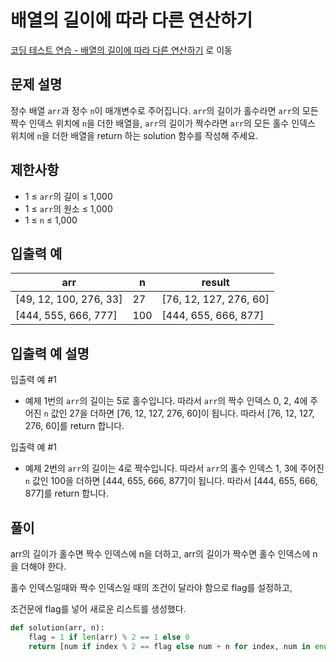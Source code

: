 # 배열의 길이에 따라 다른 연산하기
[코딩 테스트 연습 - 배열의 길이에 따라 다른 연산하기][1] 로 이동

## 문제 설명

정수 배열 `arr`과 정수 `n`이 매개변수로 주어집니다. `arr`의 길이가 홀수라면 `arr`의 모든 짝수 인덱스 위치에 `n`을 더한 배열을, `arr`의 길이가 짝수라면 `arr`의 모든 홀수 인덱스 위치에 `n`을 더한 배열을 return 하는 solution 함수를 작성해 주세요.

## 제한사항

- 1 ≤ `arr`의 길이 ≤ 1,000
- 1 ≤ `arr`의 원소 ≤ 1,000
- 1 ≤ `n` ≤ 1,000

## 입출력 예

| arr                    | n   | result                 |
| ---------------------- | --- | ---------------------- |
| [49, 12, 100, 276, 33] | 27  | [76, 12, 127, 276, 60] |
| [444, 555, 666, 777]   | 100 | [444, 655, 666, 877]   |

## 입출력 예 설명

입출력 예 #1

- 예제 1번의 `arr`의 길이는 5로 홀수입니다. 따라서 `arr`의 짝수 인덱스 0, 2, 4에 주어진 `n` 값인 27을 더하면 [76, 12, 127, 276, 60]이 됩니다. 따라서 [76, 12, 127, 276, 60]를 return 합니다.

입출력 예 #1

- 예제 2번의 `arr`의 길이는 4로 짝수입니다. 따라서 `arr`의 홀수 인덱스 1, 3에 주어진 `n` 값인 100을 더하면 [444, 655, 666, 877]이 됩니다. 따라서 [444, 655, 666, 877]를 return 합니다.

## 풀이

arr의 길이가 홀수면 짝수 인덱스에 n을 더하고,
arr의 길이가 짝수면 홀수 인덱스에 n을 더해야 한다.

홀수 인덱스일때와 짝수 인덱스일 때의 조건이 달라야 함으로 flag를 설정하고,

조건문에 flag를 넣어 새로운 리스트를 생성했다.

```python
def solution(arr, n):
    flag = 1 if len(arr) % 2 == 1 else 0
    return [num if index % 2 == flag else num + n for index, num in enumerate(arr)]
```

[1]: https://school.programmers.co.kr/learn/courses/30/lessons/181854
